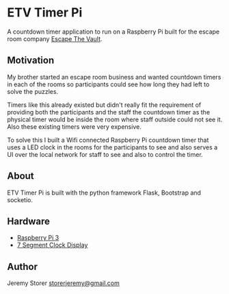 # ETV Timer Pi

A countdown timer application to run on a Raspberry Pi built for the escape room company
[Escape The Vault](https://www.escapethevault.com.au/).

## Motivation

My brother started an escape room business and wanted countdown timers in
each of the rooms so participants could see how long they had left to solve
the puzzles.

Timers like this already existed but didn't really fit the requirement
of providing both the participants and the staff the countdown timer as the physical
timer would be inside the room where staff outside could not see it. Also these existing timers
were very expensive.

To solve this I built a Wifi connected Raspberry Pi countdown timer that uses a LED clock
in the rooms for the participants to see and also serves a UI over the local network for
staff to see and also to control the timer.

## About

ETV Timer Pi is built with the python framework Flask, Bootstrap and socketio.

## Hardware

- [Raspberry Pi 3](https://www.raspberrypi.org/products/raspberry-pi-3-model-b/)
- [7 Segment Clock Display](https://www.adafruit.com/product/1264)

## Author

Jeremy Storer <storerjeremy@gmail.com>